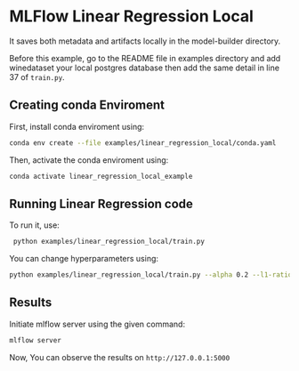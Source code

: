 # MLFlow Linear Regression Local

It saves both metadata and artifacts locally in the model-builder directory.

Before this example, go to the README file in examples directory and add winedataset your local postgres database then add the same detail in line 37 of `train.py`.

## Creating conda Enviroment

First, install conda enviroment using:

```bash
conda env create --file examples/linear_regression_local/conda.yaml
```

Then, activate the conda enviroment using:

```bash
conda activate linear_regression_local_example
```

## Running Linear Regression code

To run it, use:

```bash
 python examples/linear_regression_local/train.py
```

You can change hyperparameters using:

```bash
python examples/linear_regression_local/train.py --alpha 0.2 --l1-ratio 0.8
```

## Results

Initiate mlflow server using the given command:

```bash
mlflow server
```

Now, You can observe the results on `http://127.0.0.1:5000`
